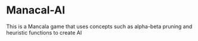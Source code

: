 # Manacal-AI
This is a Mancala game that uses concepts such as alpha-beta pruning and heuristic functions to create AI
